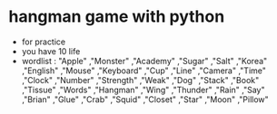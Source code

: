 # hangman game with python
- for practice
- you have 10 life
- wordlist : 
"Apple" ,"Monster" ,"Academy" ,"Sugar" ,"Salt" ,"Korea" ,"English" ,"Mouse" ,"Keyboard" ,"Cup" ,"Line" ,"Camera" ,"Time" ,"Clock" ,"Number" ,"Strength" ,"Weak" ,"Dog" ,"Stack" ,"Book" ,"Tissue" ,"Words" ,"Hangman" ,"Wing" ,"Thunder" ,"Rain" ,"Say" ,"Brian" ,"Glue" ,"Crab" ,"Squid" ,"Closet" ,"Star" ,"Moon" ,"Pillow"
